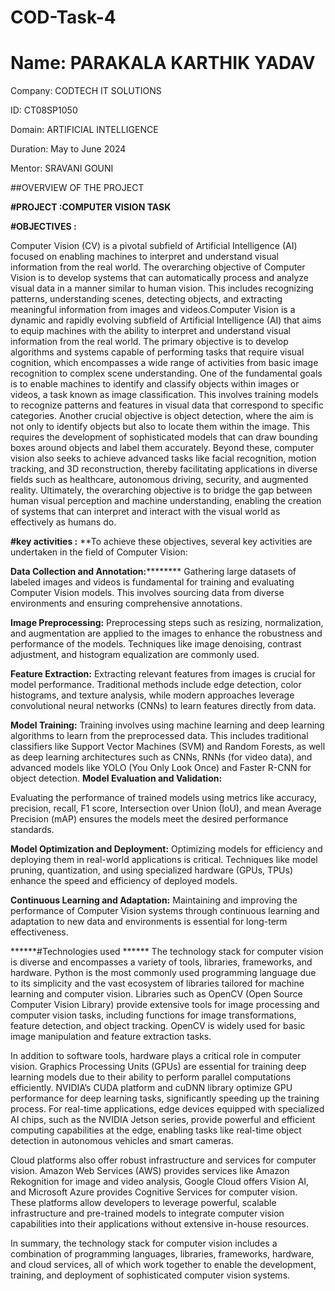 # COD-Task-4
# Name: PARAKALA KARTHIK YADAV 

Company: CODTECH IT SOLUTIONS

ID: CT08SP1050

Domain: ARTIFICIAL INTELLIGENCE 

Duration: May to June 2024

Mentor: SRAVANI GOUNI

##OVERVIEW OF THE PROJECT 

**#PROJECT :COMPUTER VISION TASK**


**#OBJECTIVES :**

Computer Vision (CV) is a pivotal subfield of Artificial Intelligence (AI) focused on enabling machines to interpret and understand visual information from the real world. The overarching objective of Computer Vision is to develop systems that can automatically process and analyze visual data in a manner similar to human vision. This includes recognizing patterns, understanding scenes, detecting objects, and extracting meaningful information from images and videos.Computer Vision is a dynamic and rapidly evolving subfield of Artificial Intelligence (AI) that aims to equip machines with the ability to interpret and understand visual information from the real world. The primary objective is to develop algorithms and systems capable of performing tasks that require visual cognition, which encompasses a wide range of activities from basic image recognition to complex scene understanding. One of the fundamental goals is to enable machines to identify and classify objects within images or videos, a task known as image classification. This involves training models to recognize patterns and features in visual data that correspond to specific categories. Another crucial objective is object detection, where the aim is not only to identify objects but also to locate them within the image. This requires the development of sophisticated models that can draw bounding boxes around objects and label them accurately. Beyond these, computer vision also seeks to achieve advanced tasks like facial recognition, motion tracking, and 3D reconstruction, thereby facilitating applications in diverse fields such as healthcare, autonomous driving, security, and augmented reality. Ultimately, the overarching objective is to bridge the gap between human visual perception and machine understanding, enabling the creation of systems that can interpret and interact with the visual world as effectively as humans do.

**#key activities :**
**To achieve these objectives, several key activities are undertaken in the field of Computer Vision:

**Data Collection and Annotation:**********
Gathering large datasets of labeled images and videos is fundamental for training and evaluating Computer Vision models. This involves sourcing data from diverse environments and ensuring comprehensive annotations.

**Image Preprocessing:**
Preprocessing steps such as resizing, normalization, and augmentation are applied to the images to enhance the robustness and performance of the models. Techniques like image denoising, contrast adjustment, and histogram equalization are commonly used.

**Feature Extraction:**
Extracting relevant features from images is crucial for model performance. Traditional methods include edge detection, color histograms, and texture analysis, while modern approaches leverage convolutional neural networks (CNNs) to learn features directly from data.

**Model Training:**
Training involves using machine learning and deep learning algorithms to learn from the preprocessed data. This includes traditional classifiers like Support Vector Machines (SVM) and Random Forests, as well as deep learning architectures such as CNNs, RNNs (for video data), and advanced models like YOLO (You Only Look Once) and Faster R-CNN for object detection.
**Model Evaluation and Validation:**

Evaluating the performance of trained models using metrics like accuracy, precision, recall, F1 score, Intersection over Union (IoU), and mean Average Precision (mAP) ensures the models meet the desired performance standards.

**Model Optimization and Deployment:**
Optimizing models for efficiency and deploying them in real-world applications is critical. Techniques like model pruning, quantization, and using specialized hardware (GPUs, TPUs) enhance the speed and efficiency of deployed models.

**Continuous Learning and Adaptation:**
Maintaining and improving the performance of Computer Vision systems through continuous learning and adaptation to new data and environments is essential for long-term effectiveness.

******#Technologies used ******
The technology stack for computer vision is diverse and encompasses a variety of tools, libraries, frameworks, and hardware. Python is the most commonly used programming language due to its simplicity and the vast ecosystem of libraries tailored for machine learning and computer vision. Libraries such as OpenCV (Open Source Computer Vision Library) provide extensive tools for image processing and computer vision tasks, including functions for image transformations, feature detection, and object tracking. OpenCV is widely used for basic image manipulation and feature extraction tasks.

In addition to software tools, hardware plays a critical role in computer vision. Graphics Processing Units (GPUs) are essential for training deep learning models due to their ability to perform parallel computations efficiently. NVIDIA’s CUDA platform and cuDNN library optimize GPU performance for deep learning tasks, significantly speeding up the training process. For real-time applications, edge devices equipped with specialized AI chips, such as the NVIDIA Jetson series, provide powerful and efficient computing capabilities at the edge, enabling tasks like real-time object detection in autonomous vehicles and smart cameras.

Cloud platforms also offer robust infrastructure and services for computer vision. Amazon Web Services (AWS) provides services like Amazon Rekognition for image and video analysis, Google Cloud offers Vision AI, and Microsoft Azure provides Cognitive Services for computer vision. These platforms allow developers to leverage powerful, scalable infrastructure and pre-trained models to integrate computer vision capabilities into their applications without extensive in-house resources.

In summary, the technology stack for computer vision includes a combination of programming languages, libraries, frameworks, hardware, and cloud services, all of which work together to enable the development, training, and deployment of sophisticated computer vision systems.













